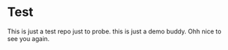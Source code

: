 # Test
This is just a test repo just to probe.
this is just a demo buddy.
Ohh nice to see you again.
